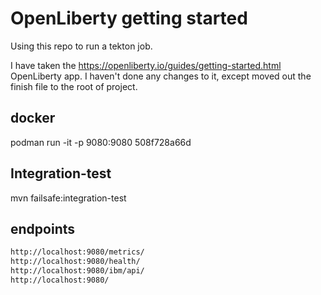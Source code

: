 # OpenLiberty getting started

Using this repo to run a tekton job.

I have taken the https://openliberty.io/guides/getting-started.html OpenLiberty app.
I haven't done any changes to it, except moved out the finish file to the root of project.

## docker

podman run -it -p 9080:9080 508f728a66d

## Integration-test

mvn failsafe:integration-test

## endpoints

```bash
http://localhost:9080/metrics/
http://localhost:9080/health/
http://localhost:9080/ibm/api/
http://localhost:9080/
```
